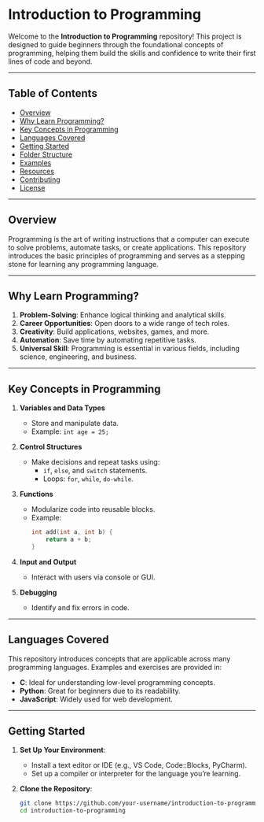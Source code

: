 # Introduction to Programming

Welcome to the **Introduction to Programming** repository! This project is designed to guide beginners through the foundational concepts of programming, helping them build the skills and confidence to write their first lines of code and beyond.

---

## Table of Contents

- [Overview](#overview)
- [Why Learn Programming?](#why-learn-programming)
- [Key Concepts in Programming](#key-concepts-in-programming)
- [Languages Covered](#languages-covered)
- [Getting Started](#getting-started)
- [Folder Structure](#folder-structure)
- [Examples](#examples)
- [Resources](#resources)
- [Contributing](#contributing)
- [License](#license)

---

## Overview

Programming is the art of writing instructions that a computer can execute to solve problems, automate tasks, or create applications. This repository introduces the basic principles of programming and serves as a stepping stone for learning any programming language.

---

## Why Learn Programming?

1. **Problem-Solving**: Enhance logical thinking and analytical skills.
2. **Career Opportunities**: Open doors to a wide range of tech roles.
3. **Creativity**: Build applications, websites, games, and more.
4. **Automation**: Save time by automating repetitive tasks.
5. **Universal Skill**: Programming is essential in various fields, including science, engineering, and business.

---

## Key Concepts in Programming

1. **Variables and Data Types**  
   - Store and manipulate data.  
   - Example: `int age = 25;`

2. **Control Structures**  
   - Make decisions and repeat tasks using:
     - `if`, `else`, and `switch` statements.
     - Loops: `for`, `while`, `do-while`.

3. **Functions**  
   - Modularize code into reusable blocks.  
   - Example:
     ```c
     int add(int a, int b) {
         return a + b;
     }
     ```

4. **Input and Output**  
   - Interact with users via console or GUI.

5. **Debugging**  
   - Identify and fix errors in code.

---

## Languages Covered

This repository introduces concepts that are applicable across many programming languages. Examples and exercises are provided in:

- **C**: Ideal for understanding low-level programming concepts.
- **Python**: Great for beginners due to its readability.
- **JavaScript**: Widely used for web development.

---

## Getting Started

1. **Set Up Your Environment**:  
   - Install a text editor or IDE (e.g., VS Code, Code::Blocks, PyCharm).  
   - Set up a compiler or interpreter for the language you’re learning.

2. **Clone the Repository**:  
   ```bash
   git clone https://github.com/your-username/introduction-to-programming.git
   cd introduction-to-programming

